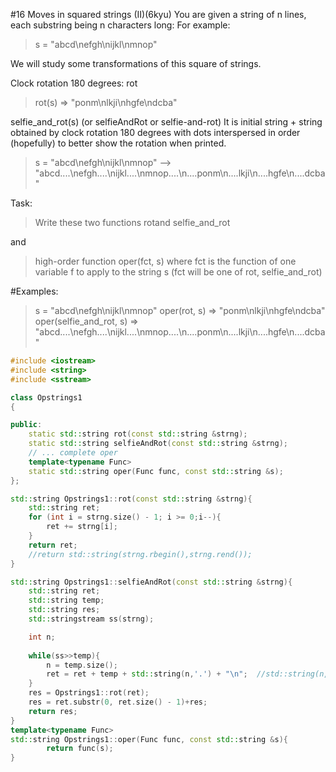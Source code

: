 #16 Moves in squared strings (II)(6kyu)
You are given a string of n lines, each substring being n characters long: For example:

>s = "abcd\nefgh\nijkl\nmnop"

We will study some transformations of this square of strings.

   Clock rotation 180 degrees: rot

>rot(s) => "ponm\nlkji\nhgfe\ndcba"

   selfie_and_rot(s) (or selfieAndRot or selfie-and-rot) It is initial string + string obtained by clock rotation 180 degrees with dots interspersed in order (hopefully) to better show the rotation when printed.

>s = "abcd\nefgh\nijkl\nmnop" --> 
 "abcd....\nefgh....\nijkl....\nmnop....\n....ponm\n....lkji\n....hgfe\n....dcba"


Task:

>Write these two functions rotand selfie_and_rot

and

 >high-order function oper(fct, s) where
        fct is the function of one variable f to apply to the string s (fct will be one of rot, selfie_and_rot)  

#Examples:

>s = "abcd\nefgh\nijkl\nmnop"
oper(rot, s) => "ponm\nlkji\nhgfe\ndcba"
oper(selfie_and_rot, s) => "abcd....\nefgh....\nijkl....\nmnop....\n....ponm\n....lkji\n....hgfe\n....dcba"


```cpp
#include <iostream>
#include <string>
#include <sstream>

class Opstrings1
{

public:
    static std::string rot(const std::string &strng);
    static std::string selfieAndRot(const std::string &strng);
    // ... complete oper
    template<typename Func>
    static std::string oper(Func func, const std::string &s);
};

std::string Opstrings1::rot(const std::string &strng){
    std::string ret;
    for (int i = strng.size() - 1; i >= 0;i--){
        ret += strng[i];
    }
    return ret;
    //return std::string(strng.rbegin(),strng.rend());
}

std::string Opstrings1::selfieAndRot(const std::string &strng){
    std::string ret;
    std::string temp;
    std::string res;
    std::stringstream ss(strng);

    int n;
    
    while(ss>>temp){
        n = temp.size();
        ret = ret + temp + std::string(n,'.') + "\n";  //std::string(n,'.')构造多个重复字符
    }
    res = Opstrings1::rot(ret);
    res = ret.substr(0, ret.size() - 1)+res;
    return res;
}
template<typename Func>
std::string Opstrings1::oper(Func func, const std::string &s){
        return func(s);
} 
```